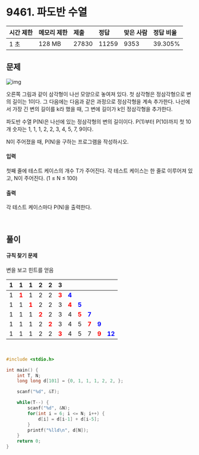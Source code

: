 # 9461. 파도반 수열

| 시간 제한 | 메모리 제한 | 제출  | 정답  | 맞은 사람 | 정답 비율 |
| :-------- | :---------- | :---- | :---- | :-------- | :-------- |
| 1 초      | 128 MB      | 27830 | 11259 | 9353      | 39.305%   |

## 문제

![img](https://www.acmicpc.net/upload/images/pandovan.png)

오른쪽 그림과 같이 삼각형이 나선 모양으로 놓여져 있다. 첫 삼각형은 정삼각형으로 변의 길이는 1이다. 그 다음에는 다음과 같은 과정으로 정삼각형을 계속 추가한다. 나선에서 가장 긴 변의 길이를 k라 했을 때, 그 변에 길이가 k인 정삼각형을 추가한다.

파도반 수열 P(N)은 나선에 있는 정삼각형의 변의 길이이다. P(1)부터 P(10)까지 첫 10개 숫자는 1, 1, 1, 2, 2, 3, 4, 5, 7, 9이다.

N이 주어졌을 때, P(N)을 구하는 프로그램을 작성하시오.

#### 입력

첫째 줄에 테스트 케이스의 개수 T가 주어진다. 각 테스트 케이스는 한 줄로 이루어져 있고, N이 주어진다. (1 ≤ N ≤ 100)

#### 출력

각 테스트 케이스마다 P(N)을 출력한다.

<br/>

## 풀이

#### 규칙 찾기 문제

변을 보고 힌트를 얻음

| 1   | 1                                    | 1                                    | 2                                    | 2                                    | 3                                    |                                       |                                       |                                       |                                       |                                        |
| --- | ------------------------------------ | ------------------------------------ | ------------------------------------ | ------------------------------------ | ------------------------------------ | ------------------------------------- | ------------------------------------- | ------------------------------------- | ------------------------------------- | -------------------------------------- |
| 1   | <span style="color:red">**1**</span> | 1                                    | 2                                    | 2                                    | <span style="color:red">**3**</span> | <span style="color:blue">**4**</span> |                                       |                                       |                                       |                                        |
| 1   | 1                                    | <span style="color:red">**1**</span> | 2                                    | 2                                    | 3                                    | <span style="color:red">**4**</span>  | <span style="color:blue">**5**</span> |                                       |                                       |                                        |
| 1   | 1                                    | 1                                    | <span style="color:red">**2**</span> | 2                                    | 3                                    | 4                                     | <span style="color:red">**5**</span>  | <span style="color:blue">**7**</span> |                                       |                                        |
| 1   | 1                                    | 1                                    | 2                                    | **<span style="color:red">2</span>** | 3                                    | 4                                     | 5                                     | <span style="color:red">**7**</span>  | <span style="color:blue">**9**</span> |                                        |
| 1   | 1                                    | 1                                    | 2                                    | 2                                    | **<span style="color:red">3</span>** | 4                                     | 5                                     | 7                                     | **<span style="color:red">9</span>**  | <span style="color:blue">**12**</span> |

<br/>

```c++
#include <stdio.h>

int main() {
    int T, N;
    long long d[101] = {0, 1, 1, 1, 2, 2, };

    scanf("%d", &T);

    while(T--) {
        scanf("%d", &N);
        for(int i = 6; i <= N; i++) {
            d[i] = d[i-1] + d[i-5];
        }
        printf("%lld\n", d[N]);
    }
    return 0;
}
```
